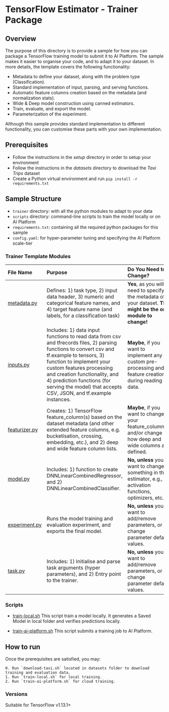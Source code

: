 # TensorFlow Estimator - Trainer Package

## Overview

The purpose of this directory is to provide a sample for how you can package a
TensorFlow training model to submit it to AI Platform. The sample makes it
easier to organise your code, and to adapt it to your dataset. In more details,
the template covers the following functionality:

*   Metadata to define your dataset, along with the problem type (Classification).
*   Standard implementation of input, parsing, and serving functions.
*   Automatic feature columns creation based on the metadata (and normalization stats).
*   Wide & Deep model construction using canned estimators.
*   Train, evaluate, and export the model.
*   Parameterization of the experiment.

Although this sample provides standard implementation to different
functionality, you can customise these parts with your own implementation.

## Prerequisites

* Follow the instructions in the *setup* directory in order to setup your environment
* Follow the instructions in the *datasets* directory to download the *Taxi Trips* dataset
* Create a Python virtual environment and run `pip install -r requirements.txt`

## Sample Structure

* `trainer` directory: with all the python modules to adapt to your data
* `scripts` directory: command-line scripts to train the model locally or on AI Platform
* `requirements.txt`: containing all the required python packages for this sample 
* `config.yaml`: for hyper-parameter tuning and specifying the AI Platform scale-tier

### Trainer Template Modules

File Name                                         | Purpose                                                                                                                                                                                                                                                                                                                                | Do You Need to Change?
:------------------------------------------------ | :------------------------------------------------------------------------------------------------------------------------------------------------------------------------------------------------------------------------------------------------------------------------------------------------------------------------------------- | :---------------------
[metadata.py](trainer/metadata.py)     | Defines: 1) task type, 2) input data header, 3) numeric and categorical feature names, and 4) target feature name (and labels, for a classification task)                                                                                                                                                                              | **Yes**, as you will need to specify the metadata of your dataset. **This might be the only module to change!**
[inputs.py](trainer/inputs.py)         | Includes: 1) data input functions to read data from csv and tfrecords files, 2) parsing functions to convert csv and tf.example to tensors, 3) function to implement your custom features processing and creation functionality, and 4) prediction functions (for serving the model) that accepts CSV, JSON, and tf.example instances. | **Maybe**, if you want to implement any custom pre-processing and feature creation during reading data.
[featurizer.py](trainer/featurizer.py) | Creates: 1) TensorFlow feature_column(s) based on the dataset metadata (and other extended feature columns, e.g. bucketisation, crossing, embedding, etc.), and 2) deep and wide feature column lists.                                                                                                                                 | **Maybe**, if you want to change your feature_column(s) and/or change how deep and wide columns are defined.
[model.py](trainer/model.py)           | Includes: 1) function to create DNNLinearCombinedRegressor, and 2) DNNLinearCombinedClassifier.                                                                                                                                                                                                                                        | **No, unless** you want to change something in the estimator, e.g., activation functions, optimizers, etc..
[experiment.py](trainer/task.py)       | Runs the model training and evaluation experiment, and exports the final model.                                                                                                                                                                                                                                                        | **No, unless** you want to add/remove parameters, or change parameter default values.
[task.py](trainer/task.py)             | Includes: 1) Initialise and parse task arguments (hyper parameters), and 2) Entry point to the trainer.                                                                                                                                                                                                                                | **No, unless** you want to add/remove parameters, or change parameter default values.

### Scripts

* [train-local.sh](scripts/train-local) This script train a model locally. 
  It generates a Saved Model in local folder and verifies predictions locally.

* [train-ai-platform.sh](scripts/train-ai-platform.sh) This script submits a training job to AI Platform.

## How to run

Once the prerequisites are satisfied, you may:

    0. Run `download-taxi.sh` located in datasets folder to download training and evaluation data.
    1. Run `train-local.sh` for local training.
    2. Run `train-ai-platform.sh` for cloud training.

### Versions

Suitable for TensorFlow v1.13.1+
